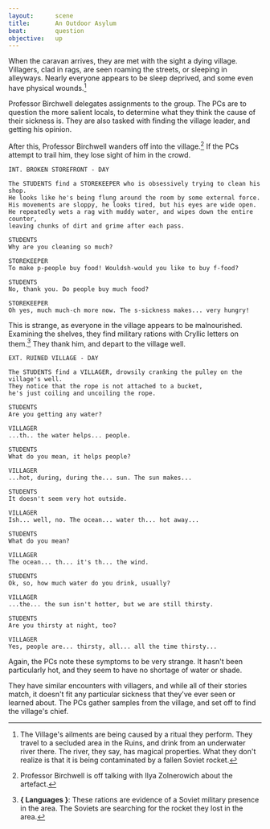 ```yaml
---
layout:      scene
title:       An Outdoor Asylum
beat:        question
objective:   up
---
```



When the caravan arrives, they are met with the sight a dying village.
Villagers, clad in rags, are seen roaming the streets, or sleeping in alleyways.
Nearly everyone appears to be sleep deprived, and some even have physical wounds.[^ill]

Professor Birchwell delegates assignments to the group.
The PCs are to question the more salient locals,
to determine what they think the cause of their sickness is.
They are also tasked with finding the village leader, and getting his opinion.

After this, Professor Birchwell wanders off into the village.[^prof]
If the PCs attempt to trail him, they lose sight of him in the crowd.

~~~
INT. BROKEN STOREFRONT - DAY

The STUDENTS find a STOREKEEPER who is obsessively trying to clean his shop.
He looks like he's being flung around the room by some external force.
His movements are sloppy, he looks tired, but his eyes are wide open.
He repeatedly wets a rag with muddy water, and wipes down the entire counter,
leaving chunks of dirt and grime after each pass.

STUDENTS
Why are you cleaning so much?

STOREKEEPER
To make p-people buy food! Wouldsh-would you like to buy f-food?

STUDENTS
No, thank you. Do people buy much food?

STOREKEEPER
Oh yes, much much-ch more now. The s-sickness makes... very hungry!
~~~

This is strange, as everyone in the village appears to be malnourished.
Examining the shelves, they find military rations with Cryllic letters on them.[^hint]
They thank him, and depart to the village well.

~~~
EXT. RUINED VILLAGE - DAY

The STUDENTS find a VILLAGER, drowsily cranking the pulley on the village's well.
They notice that the rope is not attached to a bucket,
he's just coiling and uncoiling the rope.

STUDENTS
Are you getting any water?

VILLAGER
...th.. the water helps... people.

STUDENTS
What do you mean, it helps people?

VILLAGER
...hot, during, during the... sun. The sun makes...

STUDENTS
It doesn't seem very hot outside.

VILLAGER
Ish... well, no. The ocean... water th... hot away...

STUDENTS
What do you mean?

VILLAGER
The ocean... th... it's th... the wind.

STUDENTS
Ok, so, how much water do you drink, usually?

VILLAGER
...the... the sun isn't hotter, but we are still thirsty.

STUDENTS
Are you thirsty at night, too?

VILLAGER
Yes, people are... thirsty, all... all the time thirsty...
~~~

Again, the PCs note these symptoms to be very strange.
It hasn't been particularly hot, and they seem to have no shortage of water or shade.

They have similar encounters with villagers, and while all of their stories match,
it doesn't fit any particular sickness that they've ever seen or learned about.
The PCs gather samples from the village, and set off to find the village's chief.

[^ill]:
    The Village's ailments are being caused by a ritual they perform.
    They travel to a secluded area in the Ruins, and drink from an underwater river there.
    The river, they say, has magical properties.
    What they don't realize is that it is being contaminated by a fallen Soviet rocket.

[^prof]:
    Professor Birchwell is off talking with Ilya Zolnerowich about the artefact.

[^wind]:
    Being near the ocean means there's probably a constant 10 knot wind.
    If there's enough wind, bugs can't fly well enough to land on people and bite them,
    so the village's problem is probably not related to mosquitoes.

[^hint]:
	**{ Languages }**:
    These rations are evidence of a Soviet military presence in the area.
    The Soviets are searching for the rocket they lost in the area.

















